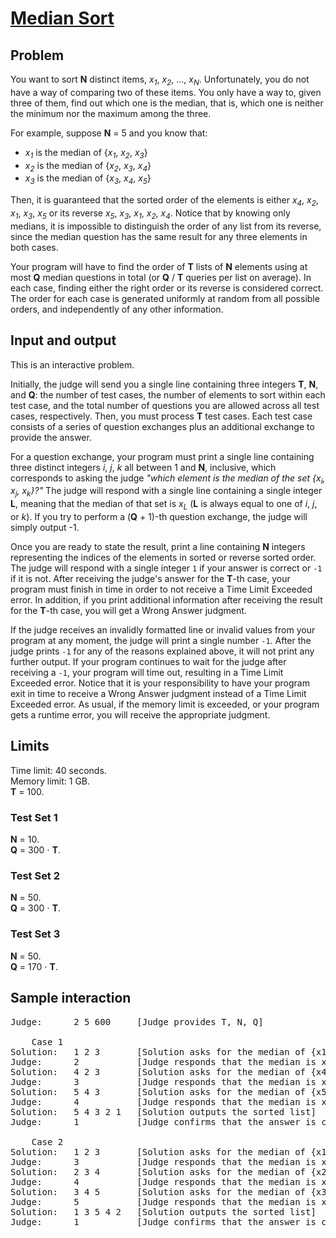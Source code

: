 # [Median Sort](https://codingcompetitions.withgoogle.com/codejam/round/000000000043580a/00000000006d1284#problem)
## Problem
You want to sort **N** distinct items, *x<sub>1</sub>*, *x<sub>2</sub>*, ..., *x<sub>N</sub>*. Unfortunately, you do not have a way of comparing two of these items. You only have a way to, given three of them, find out which one is the median, that is, which one is neither the minimum nor the maximum among the three.

For example, suppose **N** = 5 and you know that:
- *x<sub>1</sub>* is the median of {*x<sub>1</sub>*, *x<sub>2</sub>*, *x<sub>3</sub>*}
- *x<sub>2</sub>* is the median of {*x<sub>2</sub>*, *x<sub>3</sub>*, *x<sub>4</sub>*}
- *x<sub>3</sub>* is the median of {*x<sub>3</sub>*, *x<sub>4</sub>*, *x<sub>5</sub>*}

Then, it is guaranteed that the sorted order of the elements is either *x<sub>4</sub>*, *x<sub>2</sub>*, *x<sub>1</sub>*, *x<sub>3</sub>*, *x<sub>5</sub>* or its reverse *x<sub>5</sub>*, *x<sub>3</sub>*, *x<sub>1</sub>*, *x<sub>2</sub>*, *x<sub>4</sub>*. Notice that by knowing only medians, it is impossible to distinguish the order of any list from its reverse, since the median question has the same result for any three elements in both cases.

Your program will have to find the order of **T** lists of **N** elements using at most **Q** median questions in total (or **Q** / **T** queries per list on average). In each case, finding either the right order or its reverse is considered correct. The order for each case is generated uniformly at random from all possible orders, and independently of any other information.

## Input and output
This is an interactive problem.

Initially, the judge will send you a single line containing three integers **T**, **N**, and **Q**: the number of test cases, the number of elements to sort within each test case, and the total number of questions you are allowed across all test cases, respectively. Then, you must process **T** test cases. Each test case consists of a series of question exchanges plus an additional exchange to provide the answer.

For a question exchange, your program must print a single line containing three distinct integers *i*, *j*, *k* all between 1 and **N**, inclusive, which corresponds to asking the judge *"which element is the median of the set {x<sub>i</sub>, x<sub>j</sub>, x<sub>k</sub>}?"* The judge will respond with a single line containing a single integer **L**, meaning that the median of that set is *x<sub>L</sub>* (**L** is always equal to one of *i*, *j*, or *k*). If you try to perform a (**Q** + 1)-th question exchange, the judge will simply output -1.

Once you are ready to state the result, print a line containing **N** integers representing the indices of the elements in sorted or reverse sorted order. The judge will respond with a single integer `1` if your answer is correct or `-1` if it is not. After receiving the judge's answer for the **T**-th case, your program must finish in time in order to not receive a Time Limit Exceeded error. In addition, if you print additional information after receiving the result for the **T**-th case, you will get a Wrong Answer judgment.

If the judge receives an invalidly formatted line or invalid values from your program at any moment, the judge will print a single number `-1`. After the judge prints `-1` for any of the reasons explained above, it will not print any further output. If your program continues to wait for the judge after receiving a `-1`, your program will time out, resulting in a Time Limit Exceeded error. Notice that it is your responsibility to have your program exit in time to receive a Wrong Answer judgment instead of a Time Limit Exceeded error. As usual, if the memory limit is exceeded, or your program gets a runtime error, you will receive the appropriate judgment.

## Limits
Time limit: 40 seconds.  
Memory limit: 1 GB.  
**T** = 100.

### Test Set 1
**N** = 10.  
**Q** = 300 ⋅ **T**.

### Test Set 2
**N** = 50.  
**Q** = 300 ⋅ **T**.

### Test Set 3
**N** = 50.  
**Q** = 170 ⋅ **T**.

## Sample interaction
<pre>
Judge:      2 5 600     [Judge provides T, N, Q]

    Case 1
Solution:   1 2 3       [Solution asks for the median of {x1,x2,x3}]
Judge:      2           [Judge responds that the median is x2]
Solution:   4 2 3       [Solution asks for the median of {x4,x2,x3}]
Judge:      3           [Judge responds that the median is x3]
Solution:   5 4 3       [Solution asks for the median of {x5,x4,x3}]
Judge:      4           [Judge responds that the median is x4]
Solution:   5 4 3 2 1   [Solution outputs the sorted list]
Judge:      1           [Judge confirms that the answer is correct]

    Case 2
Solution:   1 2 3       [Solution asks for the median of {x1,x2,x3}]
Judge:      3           [Judge responds that the median is x3]
Solution:   2 3 4       [Solution asks for the median of {x2,x3,x4}]
Judge:      4           [Judge responds that the median is x4]
Solution:   3 4 5       [Solution asks for the median of {x3,x4,x5}]
Judge:      5           [Judge responds that the median is x5]
Solution:   1 3 5 4 2   [Solution outputs the sorted list]
Judge:      1           [Judge confirms that the answer is correct]
</pre>
